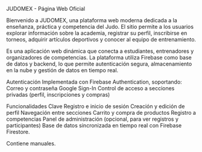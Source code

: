 JUDOMEX - Página Web Oficial

Bienvenido a JUDOMEX, una plataforma web moderna dedicada a la enseñanza, práctica y competencia del Judo.
El sitio permite a los usuarios explorar información sobre la academia, registrar su perfil, inscribirse en torneos, adquirir artículos deportivos y conocer al equipo de entrenamiento.

Es una aplicación web dinámica que conecta a estudiantes, entrenadores y organizadores de competencias.
La plataforma utiliza Firebase como base de datos y backend, lo que permite autenticación segura, almacenamiento en la nube y gestión de datos en tiempo real.

Autenticación
Implementada con Firebase Authentication, soportando:
Correo y contraseña
Google Sign-In
Control de acceso a secciones privadas (perfil, inscripciones y compras)

Funcionalidades Clave
Registro e inicio de sesión
Creación y edición de perfil
Navegación entre secciones
Carrito y compra de productos
Registro a competencias
Panel de administración (opcional, para ver registros y participantes)
Base de datos sincronizada en tiempo real con Firebase Firestore.

Contiene manuales.
